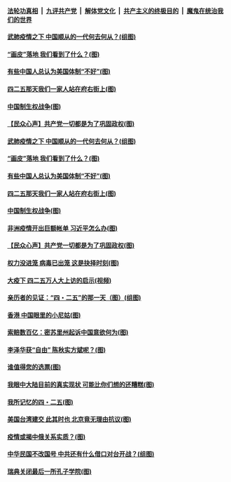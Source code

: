 ####  [法轮功真相](../../../../basic/blob/master/README.md?t=04270101) &nbsp;|&nbsp; [九评共产党](../../../../9ping.md/blob/master/README.md?t=04270101) &nbsp;|&nbsp; [解体党文化](../../../../jtdwh.md/blob/master/README.md?t=04270101)  &nbsp;|&nbsp; [共产主义的终极目的](../../../../gczydzjmd.md/blob/master/README.md?t=04270101) &nbsp;|&nbsp; [魔鬼在统治我们的世界](../../../../mgztzwmdsj.md/blob/master/README.md?t=04270101) 

#### [武肺疫情之下 中国顺从的一代何去何从？(组图)](../pages/p4/931140.md?t=04270101) 

#### [“画皮”落地 我们看到了什么？(图)](../pages/p4/931122.md?t=04270101) 

#### [有些中国人总认为美国体制“不好”(图)](../pages/p4/931124.md?t=04270101) 

#### [四二五那天我们一家人站在府右街上(图)](../pages/p4/931016.md?t=04270101) 

#### [中国制生权战争(图)](../pages/p4/931117.md?t=04270101) 

#### [【民众心声】共产党一切都是为了巩固政权(图)](../pages/p4/930964.md?t=04270101) 

#### [武肺疫情之下 中国顺从的一代何去何从？(组图)](../pages/p4/931140.md?t=04270101) 

#### [“画皮”落地 我们看到了什么？(图)](../pages/p4/931122.md?t=04270101) 

#### [有些中国人总认为美国体制“不好”(图)](../pages/p4/931124.md?t=04270101) 

#### [四二五那天我们一家人站在府右街上(图)](../pages/p4/931016.md?t=04270101) 

#### [中国制生权战争(图)](../pages/p4/931117.md?t=04270101) 

#### [非洲疫情开出巨额帐单 习近平怎么办(图)](../pages/p4/931086.md?t=04270101) 

#### [【民众心声】共产党一切都是为了巩固政权(图)](../pages/p4/930964.md?t=04270101) 

#### [权力没进笼 病毒已出笼 这是抉择时刻(图)](../pages/p4/931043.md?t=04270101) 

#### [大疫下 四二五万人大上访的启示(视频)](../pages/p4/930989.md?t=04270101) 

#### [亲历者的见证：“四・二五”的那一天（图）(组图)](../pages/p4/930767.md?t=04270101) 

#### [香港 中国眼里的小尼姑(图)](../pages/p4/931006.md?t=04270101) 

#### [索赔数百亿：密苏里州起诉中国意欲何为(图)](../pages/p4/931014.md?t=04270101) 

#### [李泽华获“自由” 陈秋实方斌呢？(图)](../pages/p4/931013.md?t=04270101) 

#### [谁值得您的选票(图)](../pages/p4/930880.md?t=04270101) 

#### [我眼中大陆目前的真实现状 可能比你们想的还糟糕(图)](../pages/p4/930843.md?t=04270101) 

#### [我所记忆的四・二五(图)](../pages/p4/930764.md?t=04270101) 

#### [美国台湾建交 此其时也 北京竟无理由抗议(图)](../pages/p4/930836.md?t=04270101) 

#### [疫情或揭中俄关系实质？(图)](../pages/p4/930841.md?t=04270101) 

#### [中华民国不改国号 中共还有什么借口对台开战？(组图)](../pages/p4/930867.md?t=04270101) 

#### [瑞典关闭最后一所孔子学院(图)](../pages/p4/930859.md?t=04270101) 

